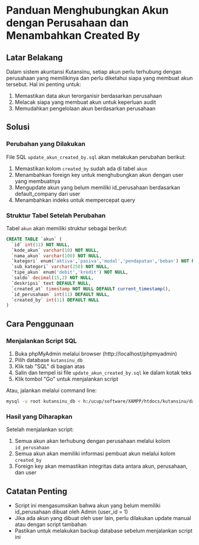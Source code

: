 # Panduan Menghubungkan Akun dengan Perusahaan dan Menambahkan Created By

## Latar Belakang
Dalam sistem akuntansi Kutansinu, setiap akun perlu terhubung dengan perusahaan yang memilikinya dan perlu diketahui siapa yang membuat akun tersebut. Hal ini penting untuk:

1. Memastikan data akun terorganisir berdasarkan perusahaan
2. Melacak siapa yang membuat akun untuk keperluan audit
3. Memudahkan pengelolaan akun berdasarkan perusahaan

## Solusi

### Perubahan yang Dilakukan

File SQL `update_akun_created_by.sql` akan melakukan perubahan berikut:

1. Memastikan kolom `created_by` sudah ada di tabel `akun`
2. Menambahkan foreign key untuk menghubungkan akun dengan user yang membuatnya
3. Mengupdate akun yang belum memiliki id_perusahaan berdasarkan default_company dari user
4. Menambahkan indeks untuk mempercepat query

### Struktur Tabel Setelah Perubahan

Tabel `akun` akan memiliki struktur sebagai berikut:

```sql
CREATE TABLE `akun` (
  `id` int(11) NOT NULL,
  `kode_akun` varchar(10) NOT NULL,
  `nama_akun` varchar(100) NOT NULL,
  `kategori` enum('aktiva','pasiva','modal','pendapatan','beban') NOT NULL,
  `sub_kategori` varchar(250) NOT NULL,
  `tipe_akun` enum('debit','kredit') NOT NULL,
  `saldo` decimal(15,2) NOT NULL,
  `deskripsi` text DEFAULT NULL,
  `created_at` timestamp NOT NULL DEFAULT current_timestamp(),
  `id_perusahaan` int(11) DEFAULT NULL,
  `created_by` int(11) DEFAULT NULL
)
```

## Cara Penggunaan

### Menjalankan Script SQL

1. Buka phpMyAdmin melalui browser (http://localhost/phpmyadmin)
2. Pilih database `kutansinu_db`
3. Klik tab "SQL" di bagian atas
4. Salin dan tempel isi file `update_akun_created_by.sql` ke dalam kotak teks
5. Klik tombol "Go" untuk menjalankan script

Atau, jalankan melalui command line:

```bash
mysql -u root kutansinu_db < h:/ucup/software/XAMPP/htdocs/kutansinu/database/update_akun_created_by.sql
```

### Hasil yang Diharapkan

Setelah menjalankan script:

1. Semua akun akan terhubung dengan perusahaan melalui kolom `id_perusahaan`
2. Semua akun akan memiliki informasi pembuat akun melalui kolom `created_by`
3. Foreign key akan memastikan integritas data antara akun, perusahaan, dan user

## Catatan Penting

- Script ini mengasumsikan bahwa akun yang belum memiliki id_perusahaan dibuat oleh Admin (user_id = 1)
- Jika ada akun yang dibuat oleh user lain, perlu dilakukan update manual atau dengan script tambahan
- Pastikan untuk melakukan backup database sebelum menjalankan script ini